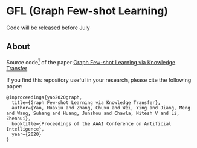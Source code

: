 # GFL (Graph Few-shot Learning)
Code will be released before July

## About
Source code<a href="#note1" id="note1ref"><sup>1</sup></a> of the paper [Graph Few-shot Learning via Knowledge Transfer
](https://arxiv.org/abs/1910.03053)

If you find this repository useful in your research, please cite the following paper:
```
@inproceedings{yao2020graph,
  title={Graph Few-shot Learning via Knowledge Transfer},
  author={Yao, Huaxiu and Zhang, Chuxu and Wei, Ying and Jiang, Meng and Wang, Suhang and Huang, Junzhou and Chawla, Nitesh V and Li, Zhenhui},
  booktitle={Proceedings of the AAAI Conference on Artificial Intelligence},
  year={2020} 
}
```